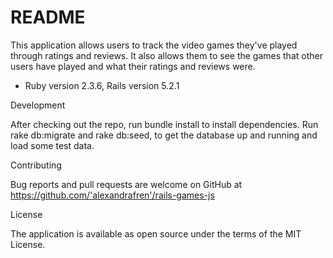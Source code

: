 # README

This application allows users to track the video games they've played through ratings and reviews. It also allows them to see the games that other users have played and what their ratings and reviews were. 

* Ruby version 2.3.6, Rails version 5.2.1

Development

After checking out the repo, run bundle install to install dependencies. Run rake db:migrate and rake db:seed, to get the database up and running and load some test data.

Contributing

Bug reports and pull requests are welcome on GitHub at https://github.com/'alexandrafren'/rails-games-js


License

The application is available as open source under the terms of the MIT License.
